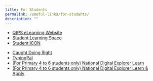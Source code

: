 ```yaml
---
title: For Students
permalink: /useful-links/for-students/
description: ""
---
```

*   [QtPS eLearning Website](https://sites.google.com/moe.edu.sg/elearning-queenstown-primary/home)
*   [Student Learning Space](https://vle.learning.moe.edu.sg/login/)
*   [Student ICON](https://workspace.google.com/dashboard)
<!--*   [Student ICON22](https://staging.d3haevm43m8pfu.amplifyapp.com/extra%20links/Student%20ICON.md/) -->
<!--*   [iMTL](https://imtl.moe.edu.sg/cos/o.x?c=/ca7_imtl/user&func=login)  -->
*   [Caught Doing Right](https://forms.gle/zzLMN4Mj9uwimY9y9)
*   [TypingPal](https://queenstownps.typingpal.com/)
*   [(For Primary 4 to 6 students only) National Digital Explorer Learn](https://learn.icdlasia.org/login/index.php/) 
*   [(For Primary 4 to 6 students only) National Digital Explorer Learn &amp; Apply](https://asia.skillsbox.com/)